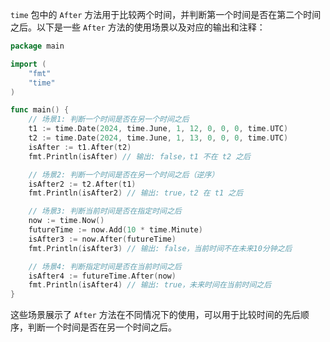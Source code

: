 `time` 包中的 `After` 方法用于比较两个时间，并判断第一个时间是否在第二个时间之后。以下是一些 `After` 方法的使用场景以及对应的输出和注释：

```go
package main

import (
	"fmt"
	"time"
)

func main() {
	// 场景1: 判断一个时间是否在另一个时间之后
	t1 := time.Date(2024, time.June, 1, 12, 0, 0, 0, time.UTC)
	t2 := time.Date(2024, time.June, 1, 13, 0, 0, 0, time.UTC)
	isAfter := t1.After(t2)
	fmt.Println(isAfter) // 输出: false，t1 不在 t2 之后

	// 场景2: 判断一个时间是否在另一个时间之后（逆序）
	isAfter2 := t2.After(t1)
	fmt.Println(isAfter2) // 输出: true，t2 在 t1 之后

	// 场景3: 判断当前时间是否在指定时间之后
	now := time.Now()
	futureTime := now.Add(10 * time.Minute)
	isAfter3 := now.After(futureTime)
	fmt.Println(isAfter3) // 输出: false，当前时间不在未来10分钟之后

	// 场景4: 判断指定时间是否在当前时间之后
	isAfter4 := futureTime.After(now)
	fmt.Println(isAfter4) // 输出: true，未来时间在当前时间之后
}
```

这些场景展示了 `After` 方法在不同情况下的使用，可以用于比较时间的先后顺序，判断一个时间是否在另一个时间之后。